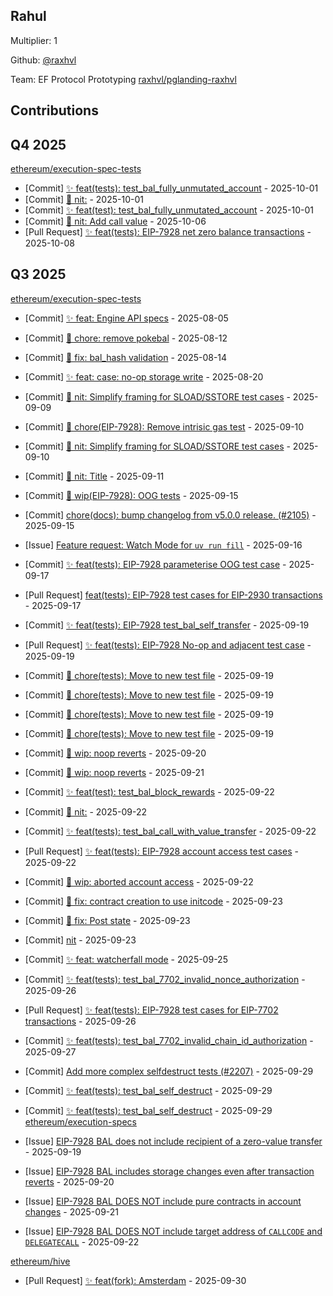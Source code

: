 
## Rahul
Multiplier: 1

Github: [@raxhvl](https://github.com/raxhvl) 

Team: EF Protocol Prototyping [raxhvl/pglanding-raxhvl](https://github.com/raxhvl/pglanding-raxhvl) 

## Contributions

## Q4 2025


[ethereum/execution-spec-tests](https://github.com/ethereum/execution-spec-tests)
* [Commit] [✨ feat(tests): test_bal_fully_unmutated_account](https://github.com/ethereum/execution-spec-tests/commit/97e7edcf6f0b1ac8effd0fa344cb27ecac71cc4b) - 2025-10-01
* [Commit] [🥢 nit:](https://github.com/ethereum/execution-spec-tests/commit/f3ef32a7cf27ad5486c4ebe2ef6621eeeba8de9d) - 2025-10-01
* [Commit] [✨ feat(test): test_bal_fully_unmutated_account](https://github.com/ethereum/execution-spec-tests/commit/aabc9915560a24effdac0b6a3fed9dace40bfb13) - 2025-10-01
* [Commit] [🥢 nit: Add call value](https://github.com/ethereum/execution-spec-tests/commit/dd117bf35b99bcb777f8a2d916d50a3ae841acb6) - 2025-10-06
* [Pull Request] [✨ feat(tests): EIP-7928  net zero balance transactions](https://github.com/ethereum/execution-spec-tests/pull/2280) - 2025-10-08
## Q3 2025

[ethereum/execution-spec-tests](https://github.com/ethereum/execution-spec-tests)
* [Commit] [✨ feat: Engine API specs](https://github.com/ethereum/execution-spec-tests/commit/1ad04f00d483af3974528a3b29073e502551cf9e) - 2025-08-05
* [Commit] [🧹 chore: remove pokebal](https://github.com/ethereum/execution-spec-tests/commit/c990f1758a93e770f9703645ffbb63e9a97eab12) - 2025-08-12
* [Commit] [🐞 fix: bal_hash validation](https://github.com/ethereum/execution-spec-tests/commit/02c43c277379aef6d48830f688e0fcb78d312d13) - 2025-08-14
* [Commit] [✨ feat: case: no-op storage write](https://github.com/ethereum/execution-spec-tests/commit/13da83da6aec976bc4157b703860357a7cbaf04d) - 2025-08-20
* [Commit] [🥢 nit: Simplify framing for SLOAD/SSTORE test cases](https://github.com/ethereum/execution-spec-tests/commit/21040987563a8c1e770a3c508d201bc2d7704b32) - 2025-09-09
* [Commit] [🧹 chore(EIP-7928): Remove intrisic gas test](https://github.com/ethereum/execution-spec-tests/commit/68a6cc6467d9f2d70aba21c645c7a1d353790426) - 2025-09-10
* [Commit] [🥢 nit: Simplify framing for SLOAD/SSTORE test cases](https://github.com/ethereum/execution-spec-tests/commit/d5c03233120807445aff57343f6ddec22b29ea78) - 2025-09-10
* [Commit] [🥢 nit: Title](https://github.com/ethereum/execution-spec-tests/commit/3178dfaecfd36d6d81e4ecef8f9b381890318951) - 2025-09-11
* [Commit] [🚧 wip(EIP-7928): OOG tests](https://github.com/ethereum/execution-spec-tests/commit/780a23e012389404df82af62f2d4e8b4e89e0740) - 2025-09-15
* [Commit] [chore(docs): bump changelog from v5.0.0 release. (#2105)](https://github.com/ethereum/execution-spec-tests/commit/43ccf8a6e5c23b85585eca5d9f203160fb2b20e4) - 2025-09-15
* [Issue] [Feature request: Watch Mode for `uv run fill`](https://github.com/ethereum/execution-spec-tests/issues/2156) - 2025-09-16
* [Commit] [✨ feat(tests): EIP-7928 parameterise OOG test case](https://github.com/ethereum/execution-spec-tests/commit/853435a2813da134a762799d8b0e04b2f99d921d) - 2025-09-17
* [Pull Request] [feat(tests): EIP-7928 test cases for EIP-2930 transactions](https://github.com/ethereum/execution-spec-tests/pull/2167) - 2025-09-17

* [Commit] [✨ feat(tests): EIP-7928 test_bal_self_transfer](https://github.com/ethereum/execution-spec-tests/commit/f56e9cb1e0e67f7973ce79e65edf2bd570b635e5) - 2025-09-19
* [Pull Request] [✨ feat(tests): EIP-7928 No-op and adjacent test case](https://github.com/ethereum/execution-spec-tests/pull/2178) - 2025-09-19
* [Commit] [🧹 chore(tests): Move to new test file](https://github.com/ethereum/execution-spec-tests/commit/296091dc819c174377e7de25a542fa0b8578b037) - 2025-09-19
* [Commit] [🧹 chore(tests): Move to new test file](https://github.com/ethereum/execution-spec-tests/commit/73e22e43b7c19f5d095c40ae44676c30fbe02250) - 2025-09-19
* [Commit] [🧹 chore(tests): Move to new test file](https://github.com/ethereum/execution-spec-tests/commit/bc71c0e834067865200123f9eb177a160901a694) - 2025-09-19
* [Commit] [🧹 chore(tests): Move to new test file](https://github.com/ethereum/execution-spec-tests/commit/94a7cc5993352e33e56f3ae934ae0a4d7074a6bb) - 2025-09-19
* [Commit] [🚧 wip: noop reverts](https://github.com/ethereum/execution-spec-tests/commit/fca2468dfc4b77871bff59f84c4ce58e811cccc5) - 2025-09-20
* [Commit] [🚧 wip: noop reverts](https://github.com/ethereum/execution-spec-tests/commit/4bb38e8d635230e89a940b2c7b4906a146bc0ab5) - 2025-09-21
* [Commit] [✨ feat(test): test_bal_block_rewards](https://github.com/ethereum/execution-spec-tests/commit/292d1dbf894055dce02bfc08574079d6626494b2) - 2025-09-22
* [Commit] [🥢 nit:](https://github.com/ethereum/execution-spec-tests/commit/54b8cb17c1bd9a8aae936789d0c8ce67adab144a) - 2025-09-22
* [Commit] [✨ feat(tests): test_bal_call_with_value_transfer](https://github.com/ethereum/execution-spec-tests/commit/5f686024cdaa5dd29672c1708a0d2b2211355ec4) - 2025-09-22
* [Pull Request] [✨ feat(tests): EIP-7928 account access test cases](https://github.com/ethereum/execution-spec-tests/pull/2182) - 2025-09-22
* [Commit] [🚧 wip: aborted account access](https://github.com/ethereum/execution-spec-tests/commit/386f56ff102dde3499be8f42651ba58f5d0a211e) - 2025-09-22
* [Commit] [🐞 fix: contract creation to use initcode](https://github.com/ethereum/execution-spec-tests/commit/f60e3fc36e1ce3e2f2125635479291f91caaa09f) - 2025-09-23
* [Commit] [🐞 fix: Post state](https://github.com/ethereum/execution-spec-tests/commit/ba89ae8166d0a3cbe19049bf6beaa2cfb22ad259) - 2025-09-23
* [Commit] [nit](https://github.com/ethereum/execution-spec-tests/commit/1eae5c162a6dfaffaed8cc53bff5f8d2ea50a6dc) - 2025-09-23
* [Commit] [✨ feat: watcherfall mode](https://github.com/ethereum/execution-spec-tests/commit/644c3b5c1f0273f5e0d2cf68cd57bbfce0e67037) - 2025-09-25
* [Commit] [✨ feat(tests): test_bal_7702_invalid_nonce_authorization](https://github.com/ethereum/execution-spec-tests/commit/8e78ad827ce5b627f9677f63c226bb281969bdd4) - 2025-09-26
* [Pull Request] [✨ feat(tests): EIP-7928 test cases for EIP-7702 transactions](https://github.com/ethereum/execution-spec-tests/pull/2212) - 2025-09-26
* [Commit] [✨ feat(tests): test_bal_7702_invalid_chain_id_authorization](https://github.com/ethereum/execution-spec-tests/commit/13eaf467154d000241119b30003d438abe62ba3e) - 2025-09-27
* [Commit] [Add more complex selfdestruct tests (#2207)](https://github.com/ethereum/execution-spec-tests/commit/b290901920548b7950bb002ace2ce4f00e547e83) - 2025-09-29
* [Commit] [✨ feat(tests): test_bal_self_destruct](https://github.com/ethereum/execution-spec-tests/commit/31cdd9b0ca943c90392c54421d668cab1cc0a390) - 2025-09-29
* [Commit] [✨ feat(tests): test_bal_self_destruct](https://github.com/ethereum/execution-spec-tests/commit/f39106f7cacca41ae415f708349418faff82175a) - 2025-09-29
[ethereum/execution-specs](https://github.com/ethereum/execution-specs)
* [Issue] [EIP-7928 BAL does not include recipient of a zero-value transfer](https://github.com/ethereum/execution-specs/issues/1430) - 2025-09-19
* [Issue] [EIP-7928 BAL includes storage changes even after transaction reverts](https://github.com/ethereum/execution-specs/issues/1432) - 2025-09-20
* [Issue] [EIP-7928 BAL DOES NOT include pure contracts in account changes](https://github.com/ethereum/execution-specs/issues/1433) - 2025-09-21
* [Issue] [EIP-7928 BAL DOES NOT include target address of `CALLCODE` and `DELEGATECALL`](https://github.com/ethereum/execution-specs/issues/1434) - 2025-09-22

[ethereum/hive](https://github.com/ethereum/hive)
* [Pull Request] [✨ feat(fork): Amsterdam](https://github.com/ethereum/hive/pull/1349) - 2025-09-30
